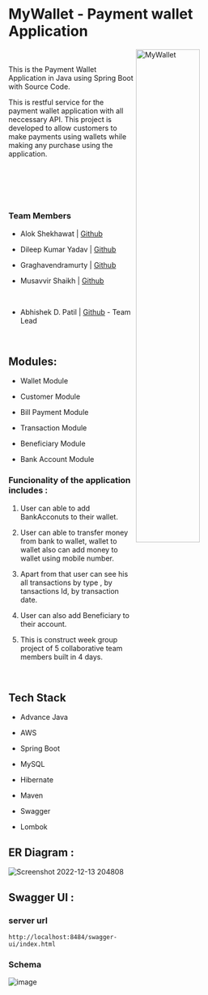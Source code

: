# MyWallet - Payment wallet Application

<img src="https://user-images.githubusercontent.com/105943862/208486571-5d2a1eb9-b77e-4b70-975b-8128fcb8f86c.png" alt="MyWallet" width = "50%" align=right > 

</br>

This is the Payment Wallet Application in Java using Spring Boot with Source Code. 

This is restful service for the payment wallet application with all neccessary API. This project is developed to allow customers to make payments using wallets while making any purchase using the application. 

</br></br></br>
#
### Team Members 

 - Alok Shekhawat  |  [Github](https://github.com/aloks31)   <!-- Added Beneficiary Service Layer implemtation. Establish relationship between Beneficiary entity and Customer entity. -->

 - Dileep Kumar Yadav  |  [Github](https://github.com/dileep8920)  <!-- :  Responsible for creating the Wallet Module. Added Wallet Service Layer Implemetation. -->

 - Graghavendramurty |  [Github](https://github.com/GandhamRaghavendra)  <!-- :  Worked Transaction Service Layer Implementation and perform transaction related operations. -->

 - Musavvir Shaikh  |  [Github](https://github.com/shaikh9560)  <!-- :  Created Bank Acccount Service Layer and implementation of account related services. -->
</br>

 - Abhishek D. Patil |  [Github](https://github.com/abhishek-0713) -   Team Lead <!-- Resplonsible for building overall working flow of application. Implemented User Service Layer, validate login service layer. Bug Fixes, Handling Console Errors, All Exceptions Handling. -->

                     

</br>

## Modules:

-	Wallet Module

-	Customer Module

-	Bill Payment Module

-	Transaction Module

-	Beneficiary Module

-	Bank Account Module

### Funcionality of the application includes : 

1. User can able to add BankAcconuts to their wallet.

2. User can able to transfer money from bank to wallet, wallet to wallet also can add money to wallet using mobile number.

3. Apart from that user can see his all transactions by type , by tansactions Id, by transaction date. 

4. User can also add Beneficiary to their account. 

5. This is construct week group project of 5 collaborative team members built in 4 days.

</br>

## Tech Stack

- Advance Java

- AWS

- Spring Boot

- MySQL

- Hibernate

- Maven

- Swagger

- Lombok

## ER Diagram : 

![Screenshot 2022-12-13 204808](https://user-images.githubusercontent.com/105943862/208492068-2bda95cc-33dd-4f7e-849d-3c1a7738e5c5.png)


## Swagger UI :

### server url
`` http://localhost:8484/swagger-ui/index.html ``

### Schema

![image](https://user-images.githubusercontent.com/105943862/208501389-eb273f1a-38f0-4b7b-b522-8e8e75fa9d6d.png)

<!-- ### Swagger Run
![image](https://user-images.githubusercontent.com/105943862/208501739-22793eb1-f09a-439e-9f5f-4ea56bfe632c.png)
![image](https://user-images.githubusercontent.com/105943862/208501763-11c2b3ee-d3d8-47bc-bffe-7d836a35697f.png)
![image](https://user-images.githubusercontent.com/105943862/208501791-2ee582d9-c4b4-4863-b4e0-2e59d326ff29.png)
 -->
